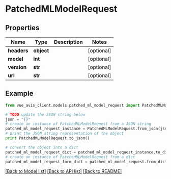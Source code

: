 # PatchedMLModelRequest


## Properties

Name | Type | Description | Notes
------------ | ------------- | ------------- | -------------
**headers** | **object** |  | [optional] 
**model** | **int** |  | [optional] 
**version** | **str** |  | [optional] 
**url** | **str** |  | [optional] 

## Example

```python
from vue_avis_client.models.patched_ml_model_request import PatchedMLModelRequest

# TODO update the JSON string below
json = "{}"
# create an instance of PatchedMLModelRequest from a JSON string
patched_ml_model_request_instance = PatchedMLModelRequest.from_json(json)
# print the JSON string representation of the object
print PatchedMLModelRequest.to_json()

# convert the object into a dict
patched_ml_model_request_dict = patched_ml_model_request_instance.to_dict()
# create an instance of PatchedMLModelRequest from a dict
patched_ml_model_request_form_dict = patched_ml_model_request.from_dict(patched_ml_model_request_dict)
```
[[Back to Model list]](../README.md#documentation-for-models) [[Back to API list]](../README.md#documentation-for-api-endpoints) [[Back to README]](../README.md)


